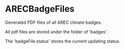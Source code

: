 # ARECBadgeFiles

Generated PDF files of all AREC climate badges. 

All pdf files are stored under the folder of 'badges'.

The 'badgeFile.status' stores the current updating status.

